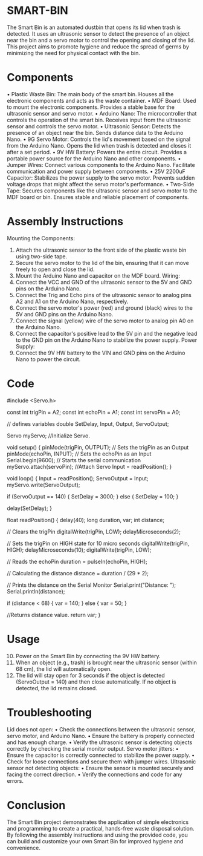 # SMART-BIN
The Smart Bin is an automated dustbin that opens its lid when trash is detected. It uses an ultrasonic sensor to detect the presence of an object near the bin and a servo motor to control the opening and closing of the lid. This project aims to promote hygiene and reduce the spread of germs by minimizing the need for physical contact with the bin.
# Components
•	Plastic Waste Bin: The main body of the smart bin. Houses all the electronic components and acts as the waste container.
•	MDF Board: Used to mount the electronic components. Provides a stable base for the ultrasonic sensor and servo motor.
•	Arduino Nano: The microcontroller that controls the operation of the smart bin. Receives input from the ultrasonic sensor and controls the servo motor.
•	Ultrasonic Sensor: Detects the presence of an object near the bin. Sends distance data to the Arduino Nano.
•	9G Servo Motor: Controls the lid's movement based on the signal from the Arduino Nano. Opens the lid when trash is detected and closes it after a set period.
•	9V HW Battery: Powers the entire circuit. Provides a portable power source for the Arduino Nano and other components.
•	Jumper Wires: Connect various components to the Arduino Nano. Facilitate communication and power supply between components.
•	25V 2200uF Capacitor: Stabilizes the power supply to the servo motor. Prevents sudden voltage drops that might affect the servo motor's performance.
•	Two-Side Tape: Secures components like the ultrasonic sensor and servo motor to the MDF board or bin. Ensures stable and reliable placement of components.

# Assembly Instructions
Mounting the Components:
1.	Attach the ultrasonic sensor to the front side of the plastic waste bin using two-side tape.
2.	Secure the servo motor to the lid of the bin, ensuring that it can move freely to open and close the lid.
3.	Mount the Arduino Nano and capacitor on the MDF board.
Wiring:
4.	Connect the VCC and GND of the ultrasonic sensor to the 5V and GND pins on the Arduino Nano.
5.	Connect the Trig and Echo pins of the ultrasonic sensor to analog pins A2 and A1 on the Arduino Nano, respectively.
6.	Connect the servo motor's power (red) and ground (black) wires to the 5V and GND pins on the Arduino Nano.
7.	Connect the signal (yellow) wire of the servo motor to analog pin A0 on the Arduino Nano.
8.	Connect the capacitor's positive lead to the 5V pin and the negative lead to the GND pin on the Arduino Nano to stabilize the power supply.
Power Supply:
9.	Connect the 9V HW battery to the VIN and GND pins on the Arduino Nano to power the circuit.
# Code

#include <Servo.h>

const int trigPin = A2;
const int echoPin = A1;
const int servoPin = A0;

// defines variables
double SetDelay, Input, Output, ServoOutput;

Servo myServo; //Initialize Servo.

void setup() {
  pinMode(trigPin, OUTPUT); // Sets the trigPin as an Output
  pinMode(echoPin, INPUT); // Sets the echoPin as an Input
  Serial.begin(9600); // Starts the serial communication
  myServo.attach(servoPin); //Attach Servo
  Input = readPosition(); 
}

void loop() {
  Input = readPosition(); 
  ServoOutput = Input; 
  myServo.write(ServoOutput);

  if (ServoOutput == 140) {
    SetDelay = 3000;
  } else {
    SetDelay = 100;
  } 

  delay(SetDelay); 
}

float readPosition() {
  delay(40); 
  long duration, var;
  int distance; 

  // Clears the trigPin
  digitalWrite(trigPin, LOW);
  delayMicroseconds(2);

  // Sets the trigPin on HIGH state for 10 micro seconds
  digitalWrite(trigPin, HIGH);
  delayMicroseconds(10);
  digitalWrite(trigPin, LOW);

  // Reads the echoPin
  duration = pulseIn(echoPin, HIGH);

  // Calculating the distance
  distance = duration / (29 * 2); 

  // Prints the distance on the Serial Monitor
  Serial.print("Distance: ");
  Serial.println(distance);

  if (distance < 68) {
    var = 140;
  } else {
    var = 50;
  } 

  //Returns distance value.
  return var; 
}

# Usage
10.	Power on the Smart Bin by connecting the 9V HW battery.
11.	When an object (e.g., trash) is brought near the ultrasonic sensor (within 68 cm), the lid will automatically open.
12.	The lid will stay open for 3 seconds if the object is detected (ServoOutput = 140) and then close automatically. If no object is detected, the lid remains closed.
# Troubleshooting
Lid does not open:
•	Check the connections between the ultrasonic sensor, servo motor, and Arduino Nano.
•	Ensure the battery is properly connected and has enough charge.
•	Verify the ultrasonic sensor is detecting objects correctly by checking the serial monitor output.
Servo motor jitters:
•	Ensure the capacitor is correctly connected to stabilize the power supply.
•	Check for loose connections and secure them with jumper wires.
Ultrasonic sensor not detecting objects:
•	Ensure the sensor is mounted securely and facing the correct direction.
•	Verify the connections and code for any errors.
# Conclusion
The Smart Bin project demonstrates the application of simple electronics and programming to create a practical, hands-free waste disposal solution. By following the assembly instructions and using the provided code, you can build and customize your own Smart Bin for improved hygiene and convenience.
